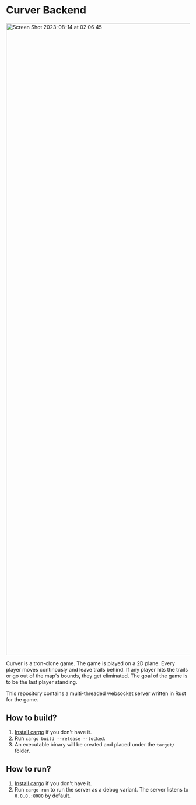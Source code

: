 # Curver Backend

<img width="1728" alt="Screen Shot 2023-08-14 at 02 06 45" src="https://github.com/curver-game/curver-backend/assets/23079646/cbccadfa-a0aa-4c3e-ad82-76c116ad6167">

Curver is a tron-clone game. The game is played on a 2D plane. Every player moves continously and leave trails behind. If any player hits the trails or go out of the map's bounds, they get eliminated. The goal of the game is to be the last player standing.

This repository contains a multi-threaded websocket server written in Rust for the game.

## How to build?

1. [Install cargo](https://doc.rust-lang.org/book/ch01-01-installation.html) if you don't have it.
2. Run `cargo build --release --locked`.
3. An executable binary will be created and placed under the `target/` folder.

## How to run?

1. [Install cargo](https://doc.rust-lang.org/book/ch01-01-installation.html) if you don't have it.
2. Run `cargo run` to run the server as a debug variant. The server listens to `0.0.0.:8080` by default.

